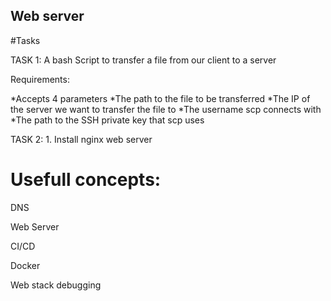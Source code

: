 ##  Web server


#Tasks

TASK 1: A bash Script to transfer a file from our client to a server

Requirements:  

  *Accepts 4 parameters
  *The path to the file to be transferred
  *The IP of the server we want to transfer the file to
  *The username scp connects with
  *The path to the SSH private key that scp uses

TASK 2: 1. Install nginx web server

# Usefull concepts:

DNS

Web Server

CI/CD

Docker

Web stack debugging
